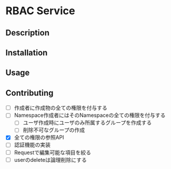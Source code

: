 # RBAC Service

## Description

## Installation

## Usage

## Contributing

- [ ] 作成者に作成物の全ての権限を付与する
- [ ] Namespace作成者にはそのNamespaceの全ての権限を付与する
    - [ ] ユーザ作成時にユーザのみ所属するグループを作成する
    - [ ] 削除不可なグループの作成
- [x] 全ての権限の参照API
- [ ] 認証機能の実装
- [ ] Requestで編集可能な項目を絞る
- [ ] userのdeleteは論理削除にする